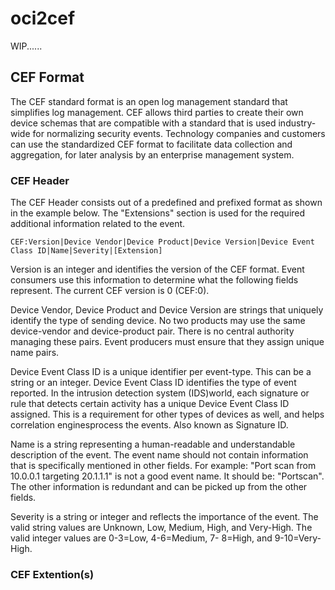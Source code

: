 # oci2cef
WIP......

## CEF Format
The CEF standard format is an open log management standard that simplifies log management. CEF allows third parties to create their own device schemas that are compatible with a standard that is used industry-wide for normalizing security events. Technology companies and customers can use the standardized CEF format to facilitate data collection and aggregation, for later analysis by an enterprise management system. 

### CEF Header
The CEF Header consists out of a predefined and prefixed format as shown in the example below. The "Extensions" section is used for the required additional information related to the event. 
```
CEF:Version|Device Vendor|Device Product|Device Version|Device Event Class ID|Name|Severity|[Extension]
```

Version is  an integer and identifies the version of the CEF format. Event consumers use this information to determine what the following fields represent. The current CEF version is 0 (CEF:0). 

Device Vendor, Device Product and Device Version are strings that uniquely identify the type of sending device. No two products may use the same device-vendor and device-product pair. There is no central authority managing these pairs. Event producers must ensure that they assign unique name pairs.

Device Event Class ID is  a unique identifier per event-type. This can be a string or an integer. Device Event Class ID identifies the type of event reported. In the intrusion detection system (IDS)world, each signature or rule that detects certain activity has a unique Device Event Class ID assigned. This is    a   requirement for other types of devices as   well, and helps correlation enginesprocess the events. Also known as Signature ID.

Name is a string representing a human-readable and understandable description of the event. The event name should not contain information that is specifically mentioned in other fields. For example: "Port scan from 10.0.0.1 targeting 20.1.1.1" is not a good event name. It should be: "Portscan". The other information is redundant and can be picked up from the other fields.

Severity is a string or integer and reflects the importance of the event. The valid string values are Unknown, Low, Medium, High, and Very-High. The valid integer values are 0-3=Low, 4-6=Medium, 7- 8=High, and 9-10=Very-High.

### CEF Extention(s)
